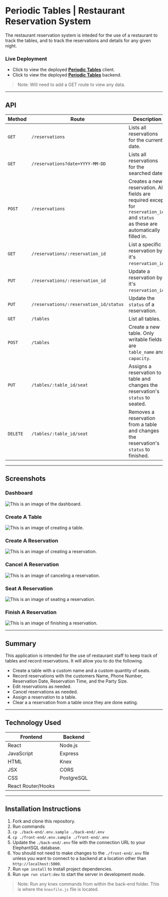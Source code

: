 # Periodic Tables | Restaurant Reservation System
The restaurant reservation system is inteded for the use of a restaurant to track the tables, and to track the reservations and details for any given night.  
### Live Deployment
* Click to view the deployed [**Periodic Tables**](https://restres-frontend.herokuapp.com/dashboard) client.
* Click to view the deployed [**Periodic Tables**](https://restres-backend.herokuapp.com/) backend.
>Note: Will need to add a GET route to view any data.

---
## API

|Method  |Route                                   |Description                                    |
|--------|----------------------------------------|-----------------------------------------------|
|`GET`   |`/reservations`                         |Lists all reservations for the current date.    |
|`GET`   |`/reservations?date=YYYY-MM-DD`         |Lists all reservations for the searched date.   |
|`POST`  |`/reservations`                         |Creates a new reservation.  All fields are <br> required except for `reservation_id` and `status` <br> as these are automatically filled in.|
|`GET`   |`/reservations/:reservation_id`         |List a specific reservation by it's `reservation_id`.|
|`PUT`   |`/reservations/:reservation_id`         |Update a reservation by it's `reservation_id`.|
|`PUT`   |`/reservations/:reservation_id/status`  |Update the `status` of a reservation.|
|`GET`   |`/tables`                               |List all tables. |
|`POST`  |`/tables`                               |Create a new table.  Only writable fields are <br> `table_name` and `capacity`.|
|`PUT`   |`/tables/:table_id/seat`                |Assigns a reservation to a table and changes the <br> reservation's `status` to seated.|
|`DELETE`|`/tables/:table_id/seat`                |Removes a reservation from a table and changes <br> the reservation's `status` to finished.|

---
## Screenshots
### Dashboard
![This is an image of the dashboard.](/photos/dashboard.PNG)
### Create A Table
![This is an image of creating a table.](/photos/createATable.PNG)
### Create A Reservation
![This is an image of creating a reservation.](/photos/createAReservation.PNG)
### Cancel A Reservation
![This is an image of canceling a reservation.](/photos/cancelAReservation.PNG)
### Seat A Reservation
![This is an image of seating a reservation.](/photos/seatAReservation.PNG)
### Finish A Reservation
![This is an image of finishing a reservation.](/photos/finishAReservation.PNG)

---
## Summary
This application is intended for the use of restaurant staff to keep track of tables and record reservations.  It will allow you to do the following.
* Create a table with a custom name and a custom quantity of seats.
* Record reservations with the customers Name, Phone Number, Reservation Date, Reservation Time, and the Party Size.
* Edit reservations as needed.
* Cancel reservations as needed.
* Assign a reservation to a table.
* Clear a a reservation from a table once they are done eating.

---
## Technology Used
|Frontend|Backend|
|-|-|
|React|Node.js|
|JavaScript|Express|
|HTML|Knex|
|JSX|CORS|
|CSS|PostgreSQL|
|React Router/Hooks||

---
## Installation Instructions
1. Fork and clone this repository.
2. Run commands
  1. `cp ./back-end/.env.sample ./back-end/.env`
  2. `cp ./front-end/.env.sample ./front-end/.env`
3. Update the `./back-end/.env` file with the connection URL to your ElephantSQL database.
4. You should not need to make changes to the `./front-end/.env` file unless you want to connect to a backend at a location other than `http://localhost:5000`.
5. Run `npm install` to install project dependencies.
6. Run `npm run start:dev` to start the server in development mode.

> Note: Run any knex commands from within the back-end folder.  This is where the `knexfile.js` file is located.
